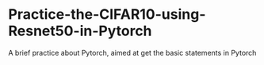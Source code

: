 # Practice-the-CIFAR10-using-Resnet50-in-Pytorch
A brief practice about Pytorch, aimed at get the basic statements in Pytorch
